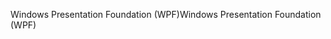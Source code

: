 <span data-ttu-id="3ed29-101">Windows Presentation Foundation (WPF)</span><span class="sxs-lookup"><span data-stu-id="3ed29-101">Windows Presentation Foundation (WPF)</span></span>